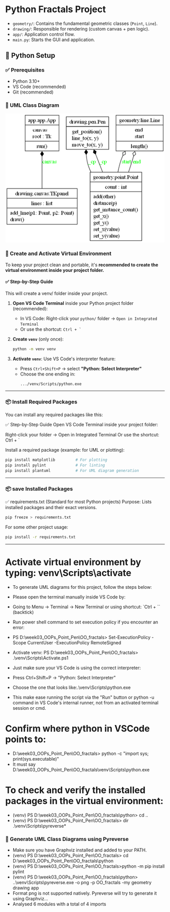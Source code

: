 # Python Fractals Project 
- `geometry/`: Contains the fundamental geometric classes (`Point`, `Line`).
- `drawing/`: Responsible for rendering (custom canvas + pen logic).
- `app/`: Application control flow.
- `main.py`: Starts the GUI and application.

## 🐍 Python Setup

### ✅ Prerequisites
- Python 3.10+
- VS Code (recommended)
- Git (recommended)

### 📌 UML Class Diagram

![UML Diagram](classes_OO_fractals.png)

### 🔧 Create and Activate Virtual Environment

To keep your project clean and portable, it's **recommended to create the virtual environment inside your project folder.**

#### ✅ Step-by-Step Guide

This will create a venv/ folder inside your project. 
1. **Open VS Code Terminal** inside your Python project folder (recommended):
   - In VS Code: Right-click your `python/` folder → `Open in Integrated Terminal`
   - Or use the shortcut: `` Ctrl + ` ``

2. **Create `venv`** (only once):
   ```sh
   python -m venv venv

3. **Activate `venv`**:
   Use VS Code's interpreter feature: 
   - Press `Ctrl+Shift+P` → select **"Python: Select Interpreter"**
   - Choose the one ending in:
     ```
     .../venv/Scripts/python.exe
     ```
---

### 📦 Install Required Packages

You can install any required packages like this:

✅ Step-by-Step Guide
Open VS Code Terminal inside your project folder:

Right-click your folder → Open in Integrated Terminal Or use the shortcut: Ctrl + `

Install a required package (example: for UML or plotting):
```sh
pip install matplotlib         # For plotting
pip install pylint             # For linting
pip install plantuml           # For UML diagram generation
```
---
### 📦 save  Installed Packages
✅ requirements.txt (Standard for most Python projects)
Purpose: Lists installed packages and their exact versions.
```sh
pip freeze > requirements.txt
```
For some other project usage:
```sh
pip install -r requirements.txt
```
---

# Activate virtual environment by typing: venv\Scripts\activate

- To generate UML diagrams for this project, follow the steps below:
- Please open the terminal manually inside VS Code by:
- Going to Menu → Terminal → New Terminal or using shortcut: `Ctrl + `` (backtick)
- Run power shell command to set execution policy if you encounter an error:
- PS D:\week03_OOPs_Point_Pen\OO_fractals> Set-ExecutionPolicy -Scope CurrentUser -ExecutionPolicy RemoteSigned
- Activate venv: PS D:\week03_OOPs_Point_Pen\OO_fractals> .\venv\Scripts\Activate.ps1

- Just make sure your VS Code is using the correct interpreter:
- Press Ctrl+Shift+P → "Python: Select Interpreter"
- Choose the one that looks like:.\venv\Scripts\python.exe
- This make ease running the script via the "Run" button or python -u command in VS Code's internal runner, not from an activated terminal session or cmd.

# Confirm where python in VSCode points to:
- D:\week03_OOPs_Point_Pen\OO_fractals> python -c "import sys; print(sys.executable)"
- It must say D:\week03_OOPs_Point_Pen\OO_fractals\venv\Scripts\python.exe

# To check and verify the installed packages in the virtual environment:
- (venv) PS D:\week03_OOPs_Point_Pen\OO_fractals\python> cd ..
- (venv) PS D:\week03_OOPs_Point_Pen\OO_fractals> dir .\venv\Scripts\pyreverse*

### 🧩 Generate UML Class Diagrams using Pyreverse
- Make sure you have Graphviz installed and added to your PATH.
- (venv) PS D:\week03_OOPs_Point_Pen\OO_fractals> cd D:\week03_OOPs_Point_Pen\OO_fractals\python
- (venv) PS D:\week03_OOPs_Point_Pen\OO_fractals>python -m pip install pylint
- (venv) PS D:\week03_OOPs_Point_Pen\OO_fractals\python> ..\venv\Scripts\pyreverse.exe -o png -p OO_fractals -my geometry drawing app
- Format png is not supported natively. Pyreverse will try to generate it using Graphviz...
- Analysed 6 modules with a total of 4 imports